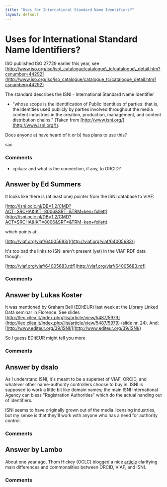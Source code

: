 ```yaml
---
title: "Uses for International Standard Name Identifiers?"
layout: default
---
```

Uses for International Standard Name Identifiers?
=====================
ISO published ISO 27729 earlier this year, see
[http://www.iso.org/iso/iso\_catalogue/catalogue\_tc/catalogue\_detail.htm?csnumber=44292](http://www.iso.org/iso/iso_catalogue/catalogue_tc/catalogue_detail.htm?csnumber=44292)

The standard describes the ISNI - International Standard Name Identifier
- "whose scope is the identification of Public Identities of parties:
that is, the identities used publicly by parties involved throughout the
media content industries in the creation, production, management, and
content distribution chains." (Taken from
[http://www.isni.org/](http://www.isni.org/)).

Does anyone a) have heard of it or b) has plans to use this?

sac

### Comments ###
* cpikas: and what is the connection, if any, to ORCID?


Answer by Ed Summers
----------------
It looks like there is (at least one) pointer from the ISNI database to
VIAF:

[http://isni.oclc.nl/DB=1.2/CMD?ACT=SRCHA&IKT=8006&SRT=&TRM=ken+follett](http://isni.oclc.nl/DB=1.2/CMD?ACT=SRCHA&IKT=8006&SRT=&TRM=ken+follett)

which points at:

[http://viaf.org/viaf/64005683/](http://viaf.org/viaf/64005683/)

It's too bad the links to ISNI aren't present (yet) in the VIAF RDF data
though:

[http://viaf.org/viaf/64005683.rdf](http://viaf.org/viaf/64005683.rdf)

### Comments ###

Answer by Lukas Koster
----------------
It was mentioned by Graham Bell (EDItEUR) last week at the Library
Linked Data seminar in Florence. See slides
[http://leo.cilea.it/index.php/jlis/article/view/5487/5979](http://leo.cilea.it/index.php/jlis/article/view/5487/5979)
(slide nr. 24). And:
[http://www.editeur.org/39/ISNI/](http://www.editeur.org/39/ISNI/)

So I guess EDItEUR might tell you more

### Comments ###

Answer by dsalo
----------------
As I understand ISNI, it's meant to be a superset of VIAF, ORCID, and
whatever other name-authority controllers choose to buy in. ISNI is
supposed to work a little bit like domain names; the main ISNI
International Agency can bless "Registration Authorities" which do the
actual handing out of identifiers.

ISNI seems to have originally grown out of the media licensing
industries, but my sense is that they'll work with anyone who has a need
for authority control.

### Comments ###

Answer by Lambo
----------------
About one year ago, Thom Hickey (OCLC) blogged a nice
[article](http://outgoing.typepad.com/outgoing/2011/07/viaf-and-other-ids.html)
clarifying main differences and commonalities between ORCID, VIAF, and
ISNI.

### Comments ###

